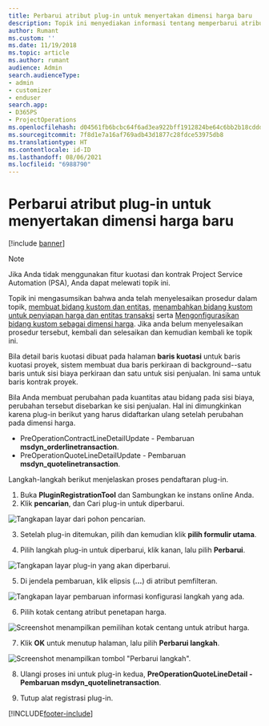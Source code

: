 ```yaml
---
title: Perbarui atribut plug-in untuk menyertakan dimensi harga baru
description: Topik ini menyediakan informasi tentang memperbarui atribut plug-in untuk dimensi harga.
author: Rumant
ms.custom: ''
ms.date: 11/19/2018
ms.topic: article
ms.author: rumant
audience: Admin
search.audienceType:
- admin
- customizer
- enduser
search.app:
- D365PS
- ProjectOperations
ms.openlocfilehash: d04561fb6bcbc64f6ad3ea922bff1912824be64c6bb2b18cddd95e9b1b5c7850
ms.sourcegitcommit: 7f8d1e7a16af769adb43d1877c28fdce53975db8
ms.translationtype: HT
ms.contentlocale: id-ID
ms.lasthandoff: 08/06/2021
ms.locfileid: "6988790"
---
```

# <a name="update-plug-in-attributes-to-include-new-pricing-dimensions"></a>Perbarui atribut plug-in untuk menyertakan dimensi harga baru

[!include [banner](../includes/psa-now-project-operations.md)]

> [!NOTE]
> Jika Anda tidak menggunakan fitur kuotasi dan kontrak Project Service Automation (PSA), Anda dapat melewati topik ini.

Topik ini mengasumsikan bahwa anda telah menyelesaikan prosedur dalam topik, [membuat bidang kustom dan entitas](create-custom-fields-entities.md), [menambahkan bidang kustom untuk penyiapan harga dan entitas transaksi](field-references.md) serta [Mengonfigurasikan bidang kustom sebagai dimensi harga](set-up-pricing-dimensions.md). Jika anda belum menyelesaikan prosedur tersebut, kembali dan selesaikan dan kemudian kembali ke topik ini.

Bila detail baris kuotasi dibuat pada halaman **baris kuotasi** untuk baris kuotasi proyek, sistem membuat dua baris perkiraan di background--satu baris untuk sisi biaya perkiraan dan satu untuk sisi penjualan. Ini sama untuk baris kontrak proyek.

Bila Anda membuat perubahan pada kuantitas atau bidang pada sisi biaya, perubahan tersebut disebarkan ke sisi penjualan. Hal ini dimungkinkan karena plug-in berikut yang harus didaftarkan ulang setelah perubahan pada dimensi harga.

- PreOperationContractLineDetailUpdate - Pembaruan **msdyn_orderlinetransaction**.
- PreOperationQuoteLineDetailUpdate - Pembaruan **msdyn_quotelinetransaction**.

Langkah-langkah berikut menjelaskan proses pendaftaran plug-in.

1. Buka **PluginRegistrationTool** dan Sambungkan ke instans online Anda.
2. Klik **pencarian**, dan Cari plug-in untuk diperbarui.

 ![Tangkapan layar dari pohon pencarian.](media/PRT-1.png)

3. Setelah plug-in ditemukan, pilih dan kemudian klik **pilih formulir utama**.

4. Pilih langkah plug-in untuk diperbarui, klik kanan, lalu pilih **Perbarui**.

 ![Tangkapan layar plug-in yang akan diperbarui.](media/PRT-2.png)
 
5. Di jendela pembaruan, klik elipsis (**...**) di atribut pemfilteran.

 ![Tangkapan layar pembaruan informasi konfigurasi langkah yang ada.](media/PRT-3.png)
 
6. Pilih kotak centang atribut penetapan harga.

 ![Screenshot menampilkan pemilihan kotak centang untuk atribut harga.](media/PRT-4.png)

7. Klik **OK** untuk menutup halaman, lalu pilih **Perbarui langkah**.

 ![Screenshot menampilkan tombol "Perbarui langkah".](media/PRT-5.png)
 
8. Ulangi proses ini untuk plug-in kedua, **PreOperationQuoteLineDetail - Pembaruan msdyn_quotelinetransaction**.

9. Tutup alat registrasi plug-in.



[!INCLUDE[footer-include](../includes/footer-banner.md)]